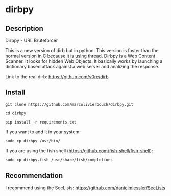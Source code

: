 # dirbpy

## Description
Dirbpy - URL Bruteforcer

This is a new version of dirb but in python. This version is faster than the normal version in C because it is using thread. Dirbpy is a Web Content Scanner. It looks for hidden Web Objects. It basically works by launching a dictionary based attack against a web server and analizing the response.

Link to the real dirb: https://github.com/v0re/dirb

## Install
`git clone https://github.com/marcolivierbouch/dirbpy.git`

`cd dirbpy`

`pip install -r requirements.txt`

If you want to add it in your system:

`sudo cp dirbpy /usr/bin/`

If you are using the fish shell (https://github.com/fish-shell/fish-shell): 

`sudo cp dirbpy.fish /usr/share/fish/completions`

## Recommendation
I recommend using the SecLists: https://github.com/danielmiessler/SecLists
